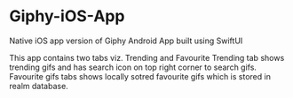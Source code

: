 # Giphy-iOS-App
Native iOS app version of Giphy Android App built using SwiftUI

This app contains two tabs viz. Trending and Favourite
Trending tab shows trending gifs and has search icon on top right corner to search gifs.
Favourite gifs tabs shows locally sotred favourite gifs which is stored in realm database.
